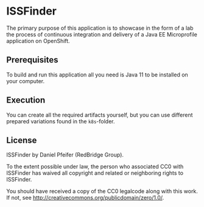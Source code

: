 # ISSFinder

The primary purpose of this application is to showcase in the form of a lab the process of continuous integration and delivery of a Java
EE Microprofile application on OpenShift.

## Prerequisites

To build and run this application all you need is Java 11 to be installed on your computer.

## Execution

You can create all the required artifacts yourself, but you can use different prepared variations found in the `k8s`-folder.

## License

ISSFinder by Daniel Pfeifer (RedBridge Group).

To the extent possible under law, the person who associated CC0 with ISSFinder has waived all copyright and related or neighboring rights
to ISSFinder.

You should have received a copy of the CC0 legalcode along with this work. If not, see <http://creativecommons.org/publicdomain/zero/1.0/>.
